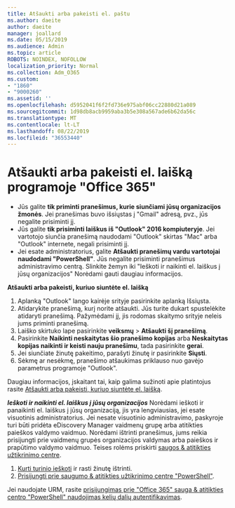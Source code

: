 ```yaml
---
title: Atšaukti arba pakeisti el. paštu
ms.author: daeite
author: daeite
manager: joallard
ms.date: 05/15/2019
ms.audience: Admin
ms.topic: article
ROBOTS: NOINDEX, NOFOLLOW
localization_priority: Normal
ms.collection: Adm_O365
ms.custom:
- "1860"
- "9000260"
ms.assetid: ''
ms.openlocfilehash: d5952041f6f2fd736e975abf06cc22880d21a089
ms.sourcegitcommit: 1d98db8acb9959aba3b5e308a567ade6b62da56c
ms.translationtype: MT
ms.contentlocale: lt-LT
ms.lasthandoff: 08/22/2019
ms.locfileid: "36553440"
---
```

# <a name="recall-or-replace-an-email-message-in-office-365"></a>Atšaukti arba pakeisti el. laišką programoje "Office 365"

- Jūs galite **tik priminti pranešimus, kurie siunčiami jūsų organizacijos žmonės**. Jei pranešimas buvo išsiųstas į "Gmail" adresą, pvz., jūs negalite prisiminti jį.
- Jūs galite **tik prisiminti laiškus iš "Outlook" 2016 kompiuteryje**. Jei vartotojo siunčia pranešimą naudodami "Outlook" skirtas "Mac" arba "Outlook" internete, negali prisiminti jį.
- Jei esate administratorius, galite **Atšaukti pranešimų vardu vartotojai naudodami "PowerShell"**. Jūs negalite prisiminti pranešimus administravimo centrą. Slinkite žemyn iki "Ieškoti ir naikinti el. laiškus į jūsų organizacijos" Norėdami gauti daugiau informacijos.

**Atšaukti arba pakeisti, kuriuo siuntėte el. laišką**

1. Aplanką "Outlook" lango kairėje srityje pasirinkite aplanką Išsiųsta.
2. Atidarykite pranešimą, kurį norite atšaukti. Jūs turite dukart spustelėkite atidaryti pranešimą. Pažymėdami jį, jis rodomas skaitymo srityje neleis jums priminti pranešimą.
3. Laiško skirtuko lape pasirinkite **veiksmų** > **Atšaukti šį pranešimą**.
4. Pasirinkite **Naikinti neskaitytas šio pranešimo kopijas** arba **Neskaitytas kopijas naikinti ir keisti nauju pranešimu**, tada pasirinkite **gerai**.
5. Jei siunčiate žinutę pakeitimo, parašyti žinutę ir pasirinkite **Siųsti**.
6. Sėkmę ar nesėkmę, pranešimo atšaukimas priklauso nuo gavėjo parametrus programoje "Outlook".

Daugiau informacijos, įskaitant tai, kaip galima sužinoti apie platintojus rasite [Atšaukti arba pakeisti, kuriuo siuntėte el. laišką](https://support.office.com/article/35027f88-d655-4554-b4f8-6c0729a723a0).

***Ieškoti ir naikinti el. laiškus į jūsų organizacijos*** Norėdami ieškoti ir panaikinti el. laiškus į jūsų organizaciją, jis yra lengviausias, jei esate visuotinis administratorius. Jei nesate visuotinio administravimo, paskyroje turi būti pridėta eDiscovery Manager vaidmenų grupę arba atitikties paieškos valdymo vaidmuo. Norėdami ištrinti pranešimus, jums reikia prisijungti prie vaidmenų grupės organizacijos valdymas arba paieškos ir prapūtimo valdymo vaidmuo. Teises rolėms priskirti [saugos & atitikties užtikrinimo centre](https://protection.office.com/).

1. [Kurti turinio ieškoti](https://docs.microsoft.com/office365/securitycompliance/content-search) ir rasti žinutę ištrinti.
2. [Prisijungti prie saugumo & atitikties užtikrinimo centre "PowerShell"](https://docs.microsoft.com/powershell/exchange/office-365-scc/connect-to-scc-powershell/connect-to-scc-powershell?view=exchange-ps). 

Jei naudojate URM, rasite [prisijungimas prie "Office 365" sauga & atitikties centro "PowerShell" naudojimas kelių dalių autentifikavimas](https://docs.microsoft.com/powershell/exchange/office-365-scc/connect-to-scc-powershell/mfa-connect-to-scc-powershell?view=exchange-ps). 
